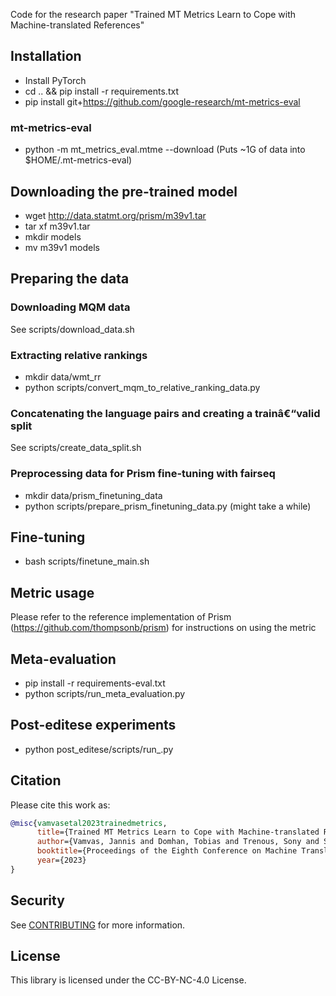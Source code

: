 Code for the research paper "Trained MT Metrics Learn to Cope with Machine-translated References"

## Installation
- Install PyTorch
- cd .. && pip install -r requirements.txt
- pip install git+https://github.com/google-research/mt-metrics-eval

### mt-metrics-eval
- python -m mt_metrics_eval.mtme --download (Puts ~1G of data into $HOME/.mt-metrics-eval)

## Downloading the pre-trained model
- wget http://data.statmt.org/prism/m39v1.tar
- tar xf m39v1.tar
- mkdir models
- mv m39v1 models

## Preparing the data

### Downloading MQM data
See scripts/download_data.sh

### Extracting relative rankings
- mkdir data/wmt_rr
- python scripts/convert_mqm_to_relative_ranking_data.py

### Concatenating the language pairs and creating a trainâ€“valid split
See scripts/create_data_split.sh

### Preprocessing data for Prism fine-tuning with fairseq
- mkdir data/prism_finetuning_data
- python scripts/prepare_prism_finetuning_data.py (might take a while)

## Fine-tuning
- bash scripts/finetune_main.sh

## Metric usage
Please refer to the reference implementation of Prism (https://github.com/thompsonb/prism) for instructions on using the metric

## Meta-evaluation
- pip install -r requirements-eval.txt
- python scripts/run_meta_evaluation.py

## Post-editese experiments
- python post_editese/scripts/run_<metric>.py

## Citation

Please cite this work as:

```bibtex
@misc{vamvasetal2023trainedmetrics,
      title={Trained MT Metrics Learn to Cope with Machine-translated References},
      author={Vamvas, Jannis and Domhan, Tobias and Trenous, Sony and Sennrich, Rico and Hasler, Eva},
      booktitle={Proceedings of the Eighth Conference on Machine Translation (WMT)},
      year={2023}
}
```

## Security

See [CONTRIBUTING](CONTRIBUTING.md#security-issue-notifications) for more information.

## License

This library is licensed under the CC-BY-NC-4.0 License.
